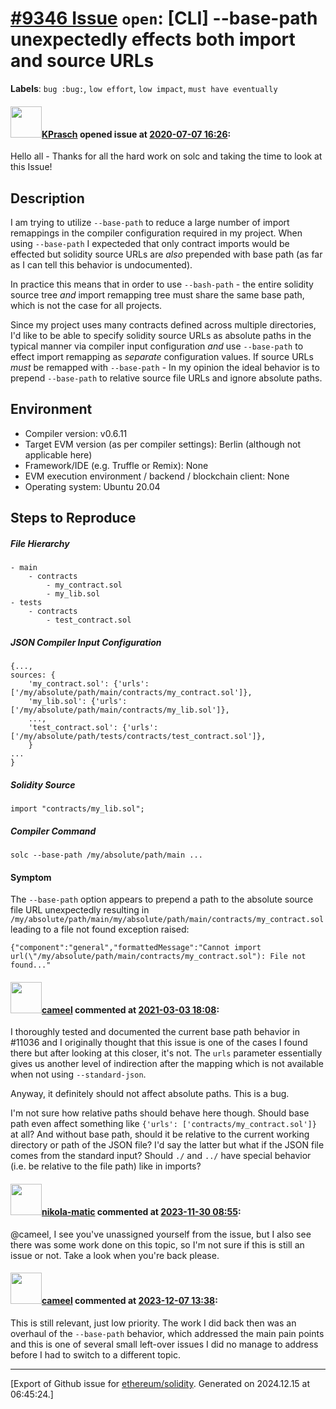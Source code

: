 # [\#9346 Issue](https://github.com/ethereum/solidity/issues/9346) `open`: [CLI] --base-path unexpectedly effects both import and source URLs
**Labels**: `bug :bug:`, `low effort`, `low impact`, `must have eventually`


#### <img src="https://avatars.githubusercontent.com/u/679404?u=6d08f482e766ad458fed361a921134ebebc9cfb9&v=4" width="50">[KPrasch](https://github.com/KPrasch) opened issue at [2020-07-07 16:26](https://github.com/ethereum/solidity/issues/9346):

Hello all - Thanks for all the hard work on solc and taking the time to look at this Issue!

## Description

I am trying to utilize `--base-path` to reduce a large number of import remappings in the compiler configuration required in my project. When using `--base-path` I expecteded that only contract imports would be effected but solidity source URLs are *also* prepended with base path (as far as I can tell this behavior is undocumented).  

In practice this means that in order to use `--bash-path` - the entire solidity source tree *and* import remapping tree must share the same base path, which is not the case for all projects.  

Since my project uses many contracts defined across multiple directories, I'd like to be able to specify solidity source URLs as absolute paths in the typical manner via compiler input configuration *and*  use `--base-path` to effect import remapping as *separate* configuration values.  If source URLs *must* be remapped with `--base-path` - In my opinion the ideal behavior is to prepend `--base-path` to relative source file URLs and ignore absolute paths.

## Environment

- Compiler version: v0.6.11
- Target EVM version (as per compiler settings): Berlin (although not applicable here)
- Framework/IDE (e.g. Truffle or Remix): None
- EVM execution environment / backend / blockchain client: None
- Operating system: Ubuntu 20.04

## Steps to Reproduce

##### File Hierarchy
```
- main
    - contracts
        - my_contract.sol
        - my_lib.sol
- tests
    - contracts
        - test_contract.sol
```

##### JSON Compiler Input Configuration
```
{...,
sources: {
    'my_contract.sol': {'urls': ['/my/absolute/path/main/contracts/my_contract.sol']},
    'my_lib.sol': {'urls': ['/my/absolute/path/main/contracts/my_lib.sol']},
    ...,
    'test_contract.sol': {'urls': ['/my/absolute/path/tests/contracts/test_contract.sol']},
    }
...
}
``` 

##### Solidity Source
```
import "contracts/my_lib.sol";
```

##### Compiler Command
```
solc --base-path /my/absolute/path/main ...
```

#### Symptom

The  `--base-path` option appears to prepend a path to the absolute source file URL unexpectedly resulting in `/my/absolute/path/main/my/absolute/path/main/contracts/my_contract.sol` leading to a file not found exception raised:

```
{"component":"general","formattedMessage":"Cannot import url(\"/my/absolute/path/main/contracts/my_contract.sol"): File not found..."
```


#### <img src="https://avatars.githubusercontent.com/u/137030?v=4" width="50">[cameel](https://github.com/cameel) commented at [2021-03-03 18:08](https://github.com/ethereum/solidity/issues/9346#issuecomment-789945086):

I thoroughly tested and documented the current base path behavior in #11036 and I originally thought that this issue is one of the cases I found there but after looking at this closer, it's not. The `urls` parameter essentially gives us another level of indirection after the mapping which is not available when not using `--standard-json`.

Anyway, it definitely should not affect absolute paths. This is a bug.

I'm not sure how relative paths should behave here though. Should base path even affect something like `{'urls': ['contracts/my_contract.sol']}` at all? And without base path, should it be relative to the current working directory or path of the JSON file? I'd say the latter but what if the JSON file comes from the standard input? Should `./` and `../` have special behavior (i.e. be relative to the file path) like in imports?

#### <img src="https://avatars.githubusercontent.com/u/4415530?u=dc3db70e8fbd03f92ca81ee173d57774ce61084d&v=4" width="50">[nikola-matic](https://github.com/nikola-matic) commented at [2023-11-30 08:55](https://github.com/ethereum/solidity/issues/9346#issuecomment-1833345452):

@cameel, I see you've unassigned yourself from the issue, but I also see there was some work done on this topic, so I'm not sure if this is still an issue or not. Take a look when you're back please.

#### <img src="https://avatars.githubusercontent.com/u/137030?v=4" width="50">[cameel](https://github.com/cameel) commented at [2023-12-07 13:38](https://github.com/ethereum/solidity/issues/9346#issuecomment-1845360249):

This is still relevant, just low priority. The work I did back then was an overhaul of the `--base-path` behavior, which addressed the main pain points and this is one of several small left-over issues I did no manage to address before I had to switch to a different topic.


-------------------------------------------------------------------------------



[Export of Github issue for [ethereum/solidity](https://github.com/ethereum/solidity). Generated on 2024.12.15 at 06:45:24.]
